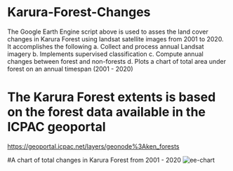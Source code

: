 # Karura-Forest-Changes
 The Google Earth Engine script above is used to asses the land cover changes in Karura Forest using landsat satellite images from 2001 to 2020.
 It accomplishes the following
  a. Collect and process annual Landsat  imagery
  b. Implements supervised classification
  c. Compute annual changes between forest and non-forests
  d. Plots a chart of total area under forest on an annual timespan (2001 - 2020)
  
 # The Karura Forest extents is based on the forest data available in the ICPAC geoportal
  https://geoportal.icpac.net/layers/geonode%3Aken_forests

#A chart of total changes in Karura Forest from 2001 - 2020
![ee-chart](https://user-images.githubusercontent.com/39521684/215453257-0b84541e-fa7c-4249-ad0b-bba56a0db75f.svg)
